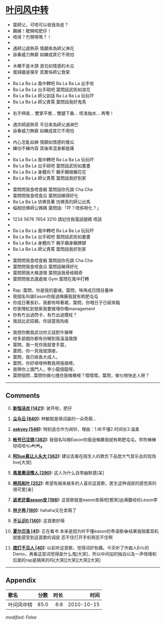 # [叶问风中转](https://music.163.com/song?id=64380)

* 葉師父，可唔可以收我為徒？
* 黐線！駛開啦肥仔！
* 唔得？冇嘢呀嗎？！
* 
* 遇師公遞熱茶 情願來為師父淋花
* 詠春威力無窮 如練成其它不用怕
* 
* 木樁不是木頭 游刃如情感的木瓜
* 蛋撻雖是彈牙 其實係師公食架
* 
* Ba La Ba La 風中轉吧 Ba La Ba La 出手啦
* Ba La Ba La 出手砌吧 葉問話武術如浪花
* Ba La Ba La 師父訓話 Ba La Ba La 玩玩吓
* Ba La Ba La 師父責罵 葉問話我好鬼馬
* 
* 右手伸直… 雙掌平推… 雙腿下垂… 唔准抽水… 再嚟！
* 
* 遇宗師遞熱茶 平日來為師父通淋巴
* 詠春威力無窮 如練成其它不用怕
* 
* 內心怎亂如麻 情願如情感的傻瓜
* 練功不練內容 其後來混身都是痛
* 
* Ba La Ba La 風中轉吧 Ba La Ba La 玩玩吓
* Ba La Ba La 出手砌吧 葉問話武術如畫畫
* Ba La Ba La 身體向下 黐手黐根黐花花
* Ba La Ba La 師父責罵 葉問話我好到家
* 
* 葉問問我食唔食蝦 葉問話你先跳 Cha Cha
* 葉問問我食唔食瓜 葉問話睇得好化
* Ba La Ba La 彷佛見著 彷佛真的師公出馬
* 幅相彷佛師公媽媽 葉問話:「吓？唔係呀化？」
* 
* 1234 5678 7654 3210 請記住我電話號碼 唔該
* 
* Ba La Ba La 風中轉吧 Ba La Ba La 玩玩吓
* Ba La Ba La 出手砌吧 葉問話武術如畫畫
* Ba La Ba La 身體向下 黐手黐身黐脾罅
* Ba La Ba La 師父責罵 葉問話我好到家
* 
* 葉問問我食唔食蝦 葉問話你先跳 Cha Cha
* 葉問問我食唔食瓜 葉問話睇得好化
* 葉問鬧我大條道理 葉問話我骨格精奇
* 葉問問我去邊處做 Gym 葉問在風中打轉
* 
* Rap :葉問，你是我的靈魂，葉問，咪再成日閉目養神
* 我個名叫做Eason你瘦過條藤我就有啲肥屯屯
* 你成日著長衫，我都有時著裙，葉問，你嘅日子已經來臨
* 你家陣紅到發紫我要做埋你嗰management
* 你有冇出過閃卡，有冇出過攬枕？
* 我話比武招親，你話當我抅痕
* 
* 我想你教我武功你又話對牛彈琴
* 咁多部戲你都有份睇到我溫溫燉燉
* 葉問，我一見你我就會手震，
* 葉問，你一見我就頭痕，
* 葉問，我已經長大成人，
* 葉問，你好嗱嗱林教我用張接櫈，
* 我帶你上獎門人，李小龍個龍呀，
* 葉問個問…葉問你做乜揸住我條橡根？喂喂喂，葉問，做乜咁快走人呀？


---

## Comments
0. **[新恒洁衣 \[1421\]](https://music.163.com/#/user/home?id=56143053):** 驶开啦，肥仔

1. **[尘与云 \[840\]](https://music.163.com/#/user/home?id=39434743):** 林敏聪是填词届的一朵奇葩…

2. **[askvey \[548\]](https://music.163.com/#/user/home?id=65955561):** 特别适合作为闹铃，理由：1.听不懂2.时间长3.温柔

3. **[帐号已注销 \[382\]](https://music.163.com/#/user/home?id=45131767):** 我個名叫做Eason你瘦過條藤我就有啲肥屯屯。吹吹棒棒哒哈哈٩(๑ᵒ̴̶̷͈᷄ᗨᵒ̴̶̷͈᷅)و

4. **[阿Sue真让人头大 \[362\]](https://music.163.com/#/user/home?id=59623784):** 建议去看在陌生人的欺负下品尝大气音乐会的现场live[大哭]

5. **[馬里奧沒情人 \[290\]](https://music.163.com/#/user/home?id=49914160):** 这人为什么自带幽默感[呆]

6. **[朔风和叶 \[252\]](https://music.163.com/#/user/home?id=45862932):** 希望有越来越多的人喜欢这首歌，医生这种调皮的感觉真的很可爱[亲]

7. **[返老还童aeson安 \[198\]](https://music.163.com/#/user/home?id=65294993):** 这首歌就是eason卖萌吧[憨笑]@满腹经纶Leson李

8. **[林夕再 \[160\]](https://music.163.com/#/user/home?id=64127770):** hahaha又在卖萌了

9. **[不认识0 \[140\]](https://music.163.com/#/user/home?id=65834472):** 这首歌好萌

10. **[夏尔贝洛 \[41\]](https://music.163.com/#/user/home?id=408232430):** 正在看书 本来是因为听不懂eason的粤语歌😂结果我隔着耳机就能感受到这首歌的调皮  忍不住打开手机啊忍不住啊

11. **[熄灯不见人 \[40\]](https://music.163.com/#/user/home?id=432664162):** 以前听这首歌，觉得词好有趣。今天听了作曲人Eric的Demo，再看这首词觉得是什么鬼[大哭]，所以中间加的独白以及一声怪嚎和后面的rap是搞笑的吗[大哭][大哭][大哭][大哭]



---

## Appendix

|歌名|分数|时长|时间|
|:---|:---:|---:|---:|
|叶问风中转|85.0|6:8|2010-10-15

*modified: False*